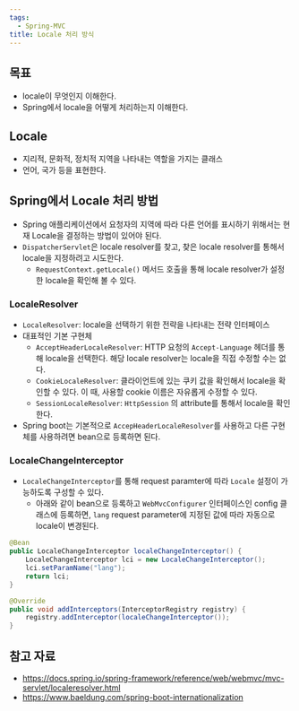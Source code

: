 ```yaml
---
tags:
  - Spring-MVC
title: Locale 처리 방식
---
```



## 목표

- locale이 무엇인지 이해한다.
- Spring에서 locale을 어떻게 처리하는지 이해한다.

## Locale

- 지리적, 문화적, 정치적 지역을 나타내는 역할을 가지는 클래스
- 언어, 국가 등을 표현한다. 

## Spring에서 Locale 처리 방법

- Spring 애플리케이션에서 요청자의 지역에 따라 다른 언어를 표시하기 위해서는 현재 Locale을 결정하는 방법이 있어야 된다.
- `DispatcherServlet`은 locale resolver를 찾고, 찾은 locale resolver를 통해서 locale을 지정하려고 시도한다.
	- `RequestContext.getLocale()` 메서드 호출을 통해 locale resolver가 설정한 locale을 확인해 볼 수 있다.

### LocaleResolver

- `LocaleResolver`: locale을 선택하기 위한 전략을 나타내는 전략 인터페이스
- 대표적인 기본 구현체
	- `AcceptHeaderLocaleResolver`: HTTP 요청의 `Accept-Language` 헤더를 통해 locale을 선택한다. 해당 locale resolver는 locale을 직접 수정할 수는 없다.
	- `CookieLocaleResolver`: 클라이언트에 있는 쿠키 값을 확인해서 locale을 확인할 수 있다. 이 때, 사용할 cookie 이름은 자유롭게 수정할 수 있다.
	- `SessionLocaleResolver`: `HttpSession` 의 attribute를 통해서 locale을 확인한다.
- Spring boot는 기본적으로 `AccepHeaderLocaleResolver`를 사용하고 다른 구현체를 사용하려면 bean으로 등록하면 된다.

### LocaleChangeInterceptor

- `LocaleChangeInterceptor`를 통해 request paramter에 따라 `Locale` 설정이 가능하도록 구성할 수 있다.
	- 아래와 같이 bean으로 등록하고 `WebMvcConfigurer` 인터페이스인 config 클래스에 등록하면, `lang` request parameter에 지정된 값에 따라 자동으로 locale이 변경된다.

```java
@Bean
public LocaleChangeInterceptor localeChangeInterceptor() {
    LocaleChangeInterceptor lci = new LocaleChangeInterceptor();
    lci.setParamName("lang");
    return lci;
}

@Override
public void addInterceptors(InterceptorRegistry registry) {
    registry.addInterceptor(localeChangeInterceptor());
}
```

## 참고 자료

- https://docs.spring.io/spring-framework/reference/web/webmvc/mvc-servlet/localeresolver.html
- https://www.baeldung.com/spring-boot-internationalization
